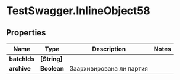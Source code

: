 # TestSwagger.InlineObject58

## Properties

Name | Type | Description | Notes
------------ | ------------- | ------------- | -------------
**batchIds** | **[String]** |  | 
**archive** | **Boolean** | Заархивирована ли партия | 


